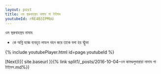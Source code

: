 ```yaml
---
layout: post
title: ওম স্থরুবাহস্থয নামায গা টাইমস
youtubeId: rRE4B3IPMbU
---
```

 
 
 ওম স্থরুবাহস্থয নামায  
 
 -  কে অগ্নি যজ্ঞে ব্যবহৃত লাডল বহন করে তাকে বলা হয় স্ট্রুভা 
 
  
 
  
 
 
 
 
 
 


{% include youtubePlayer.html id=page.youtubeId %}
 
[Next]({{ site.baseurl }}{% link  split1/_posts/2016-10-04-ওম কামণ্ডলুদারায়া নামায গা টাইমস.md%})
 
